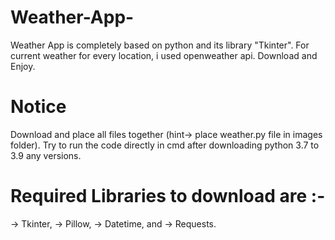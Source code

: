 # Weather-App-
Weather App is completely based on python and its library "Tkinter". For current weather for every location, i used openweather api. Download and Enjoy.

# Notice
Download and place all files together (hint-> place weather.py file in images folder). Try to run the code directly in cmd after downloading python 3.7 to 3.9 any versions.

# Required Libraries to download are :-
-> Tkinter, -> Pillow, -> Datetime, and -> Requests.
